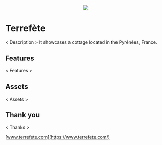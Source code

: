 <p align="center">
  <img src="https://i.imgur.com/o5KYFUW.png">
</p>

# Terrefète

< Description >
It showcases a cottage located in the Pyrénées, France.

## Features

< Features >

## Assets

< Assets >

## Thank you

< Thanks >

[www.terrefete.com](https://www.terrefete.com/)
